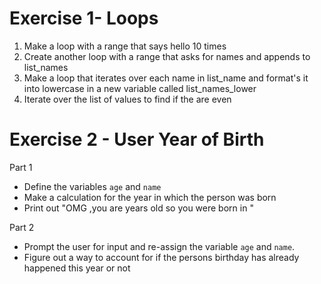 # Exercise 1- Loops
1. Make a loop with a range that says hello 10 times
2. Create another loop with a range that asks for names and appends to list_names
3. Make a loop that iterates over each name in list_name and format's it into lowercase in a new variable called list_names_lower
4. Iterate over the list of values to find if the are even

# Exercise 2 - User Year of Birth
Part 1
* Define the variables `age` and `name`
* Make a calculation for the year in which the person was born
* Print out "OMG <person>,you are <age> years old so you were born in <year>"

Part 2 
* Prompt the user for input and re-assign the variable `age` and `name`.
* Figure out a way to account for if the persons birthday has already happened this year or not


